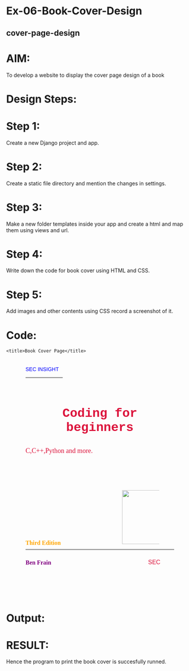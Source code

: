 # Ex-06-Book-Cover-Design
## cover-page-design

# AIM:
To develop a website to display the cover page design of a book

# Design Steps:
# Step 1:
Create a new Django project and app.

# Step 2:
Create a static file directory and mention the changes in settings.

# Step 3:
Make a new folder templates inside your app and create a html and map them using views and url.

# Step 4:
Write down the code for book cover using HTML and CSS.

# Step 5:
Add images and other contents using CSS record a screenshot of it.

# Code:
<style>
    .bookpage{
        width: 400px;
        height: 600px;
        color:crimson;
        margin-left: auto;
        margin-right: auto;
        padding: 20px;
        font-family: 'Franklin Gothic Medium', 'Arial Narrow', Arial, sans-serif;
        background-image: url(/static/images/back.jpg);
        background-size: cover;
    }
        

    .insight{
        color: blue;

    }

    
    .hrstyle{
        width:100px;
    }
    .author{
    
        display: inline;
        position: relative;
        color: purple;
        top:190px;
        
        font-family:Georgia;
        font-size: medium;
    }
    .booktitle{
        font-family: 'Courier New', Courier, monospace;
        font-size: larger;
        text-align: center;
        position: relative;
        top: 30px;
    
    }
    .id {
        width:400px;
        position: relative;
        top:180px;
        
    }
    .pub{
        font-size: medium;
        position: relative;
        top:155px;
        left:330px;
    }
    .ed{
        color:orange;
        font-size: medium;
        font-family: Verdana;
        position:relative;
        top:85px;

    }
    .subtitle{
        font-family:Tahoma;
        font-size: large;
        position: relative;
        top:40px;
    }
    .mypic{
        position: relative;
        top: 135px;
        left: 260px;
        width: 100px;
        height: 100px;
        background-size: cover;
    }
    </style>
    <title>Book Cover Page</title>
</head>
<body>
    <div class="bookpage">
        <div class="insight">
            SEC INSIGHT
        </div>
        <div class="hrstyle">
            <hr style="color: red;">
        </div>
        <div class="booktitle">
            <h1>Coding for beginners</h1></div>
        <div class="subtitle">
            C,C++,Python and more.
        </div>
        <div class="mypic">
            <img src="/static/images/profile.JPG" width="130" height="145" alt="">
        </div>
        <div class="id">
            <hr style="color: black;">
        </div>
        <div class="author">
           <p><b>Ben Frain</b></p>
        </div>
        <div class="pub">
            SEC
        </div>
        <div class="ed">
            <b>Third Edition</b>
        </div>
    </div>
</body>


# Output:


# RESULT:
Hence the program to print the book cover is succesfully runned.
